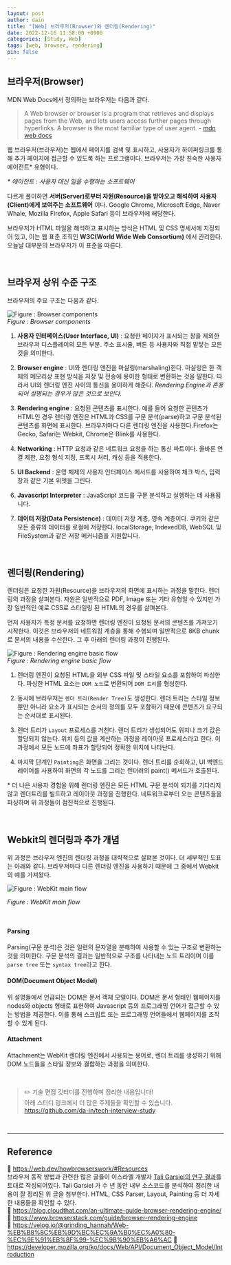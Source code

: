 ```yaml
---
layout: post
author: dain
title: "[Web] 브라우저(Browser)와 렌더링(Rendering)"
date: 2022-12-16 11:58:00 +0900
categories: [Study, Web]
tags: [web, browser, rendering]
pin: false
---
```


## 브라우저(Browser)

MDN Web Docs에서 정의하는 브라우저는 다음과 같다.

> A Web browser or browser is a program that retrieves and displays pages from the Web, and lets users access further pages through hyperlinks. A browser is the most familiar type of user agent. - [mdn web docs](https://developer.mozilla.org/en-US/docs/Glossary/Browser)

웹 브라우저(브라우저)는 웹에서 페이지를 검색 및 표시하고, 사용자가 하이퍼링크를 통해 추가 페이지에 접근할 수 있도록 하는 프로그램이다. 브라우저는 가장 친숙한 사용자 에이전트\* 유형이다.

_\* 에이전트 : 사용자 대신 일을 수행하는 소프트웨어_

다르게 풀이하면 **서버(Server)로부터 자원(Resource)을 받아오고 해석하여 사용자(Client)에게 보여주는 소프트웨어** 이다. Google Chrome, Microsoft Edge, Naver Whale, Mozilla Firefox, Apple Safari 등이 브라우저에 해당한다.

브라우저가 HTML 파일을 해석하고 표시하는 방식은 HTML 및 CSS 명세서에 지정되어 있고, 이는 웹 표준 조직인 **W3C(World Wide Web Consortium)** 에서 관리한다. 오늘날 대부분의 브라우저가 이 표준을 따른다.

<br/>

## 브라우저 상위 수준 구조

브라우저의 주요 구조는 다음과 같다.

![Figure : Browser components](https://web-dev.imgix.net/image/T4FyVKpzu4WKF1kBNvXepbi08t52/PgPX6ZMyKSwF6kB8zIhB.png?auto=format&w=500)  
_Figure : Browser components_

1. **사용자 인터페이스(User Interface, UI)** : 요청한 페이지가 표시되는 창을 제외한 브라우저 디스플레이의 모든 부분. 주소 표시줄, 버튼 등 사용자와 직접 맡닿는 모든 것을 의미한다.

2. **Browser engine** : UI와 렌더링 엔진을 마샬링(marshaling)한다. 마샬링은 한 객체의 메모리상 표현 방식을 저장 및 전송에 용이한 형태로 변환하는 것을 말한다. 따라서 UI와 렌더링 엔진 사이의 통신을 용이하게 해준다. _Rendering Engine과 혼용되어 설명되는 경우가 많은 것으로 보인다._

3. **Rendering engine** : 요청된 콘텐츠를 표시한다. 예를 들어 요청한 콘텐츠가 HTML인 경우 렌더링 엔진은 HTML과 CSS를 구문 분석(parse)하고 구문 분석된 콘텐츠를 화면에 표시한다. 브라우저마다 다른 렌더링 엔진을 사용한다.Firefox는 Gecko, Safari는 Webkit, Chrome은 Blink를 사용한다.

4. **Networking** : HTTP 요청과 같은 네트워크 요청을 하는 통신 파트이다. 올바른 연결 제한, 요청 형식 지정, 프록시 처리, 캐싱 등을 적용한다.

5. **UI Backend** : 운영 체제의 사용자 인터페이스 메서드를 사용하여 체크 박스, 입력창과 같은 기본 위젯을 그린다.

6. **Javascript Interpreter** : JavaScript 코드를 구문 분석하고 실행하는 데 사용됩니다.

7. **데이터 저장(Data Persistence)** : 데이터 저장 계층, 영속 계층이다. 쿠키와 같은 모든 종류의 데이터를 로컬에 저장한다. localStorage, IndexedDB, WebSQL 및 FileSystem과 같은 저장 메커니즘을 지원합니다.

<br/>

## 렌더링(Rendering)

렌더링은 요청한 자원(Resource)을 브라우저의 화면에 표시하는 과정을 말한다. 렌더링의 과정을 살펴본다. 자원은 일반적으로 PDF, Image 또는 기타 유형일 수 있지만 가장 일반적인 예로 CSS로 스타일링 된 HTML의 경우를 살펴본다.

먼저 사용자가 특정 문서를 요청하면 렌더링 엔진이 요청된 문서의 콘텐츠를 가져오기 시작한다. 이것은 브라우저의 네트워킹 계층을 통해 수행되며 일반적으로 8KB chunk로 문서의 내용을 수신한다. 그 후 아래의 렌더링 과정이 진행된다.

![Figure : Rendering engine basic flow](https://web-dev.imgix.net/image/T4FyVKpzu4WKF1kBNvXepbi08t52/bPlYx9xODQH4X1KuUNpc.png?auto=format&w=650)  
_Figure : Rendering engine basic flow_

1. 렌더링 엔진이 요청된 HTML을 외부 CSS 파일 및 스타일 요소를 포함하여 파싱한다. 파싱한 HTML 요소는 `DOM 노드`로 변환되어 `DOM 트리`를 형성한다.

2. 동시에 브라우저는 `렌더 트리(Render Tree)`도 생성한다. 렌더 트리는 스타일 정보 뿐만 아니라 요소가 표시되는 순서의 정의를 모두 포함하기 때문에 콘텐츠가 요구되는 순서대로 표시된다.

3. 렌더 트리가 `Layout` 프로세스를 거친다. 렌더 트리가 생성되어도 위치나 크기 값은 할당되지 않는다. 위치 등의 값을 계산하는 과정을 레이아웃 프로세스라고 한다. 이 과정에서 모든 노드에 좌표가 할당되어 정확한 위치에 나타난다.

4. 마지막 단계인 `Painting`은 화면을 그리는 것이다. 렌더 트리를 순회하고, UI 백엔드 레이어를 사용하여 화면의 각 노드를 그리는 렌더러의 paint() 메서드가 호출된다.

\* 더 나은 사용자 경험을 위해 렌더링 엔진은 모든 HTML 구문 분석이 되기를 기다리지 않고 렌더트리를 빌드하고 레이아웃 과정을 진행한다. 네트워크로부터 오는 콘텐츠들을 파싱하며 위 과정들이 점진적으로 진행된다.

<br/>

## Webkit의 렌더링과 추가 개념

위 과정은 브라우저 엔진의 렌더링 과정을 대략적으로 살펴본 것이다. 더 세부적인 도표는 아래와 같다. 브라우저마다 다른 렌더링 엔진을 사용하기 때문에 그 중에서 Webkit의 예를 가져왔다.

![Figure : WebKit main flow](https://web-dev.imgix.net/image/T4FyVKpzu4WKF1kBNvXepbi08t52/S9TJhnMX1cu1vrYuQRqM.png?auto=format&w=650)

_Figure : WebKit main flow_

<br/>

#### Parsing

Parsing(구문 분석)은 것은 일련의 문자열을 분해하여 사용할 수 있는 구조로 변환하는 것을 의미한다. 구문 분석의 결과는 일반적으로 구조를 나타내는 노드 트리이며 이를 `parse tree` 또는 `syntax tree`라고 한다.

#### DOM(Document Object Model)

위 설명들에서 언급되는 DOM은 문서 객체 모델이다. DOM은 문서 형태인 웹페이지를 nodes와 objects 형태로 표현하여 Javascript 등의 프로그래밍 언어가 접근할 수 있는 방법을 제공한다. 이를 통해 스크립트 또는 프로그래밍 언어들에서 웹페이지를 조작할 수 있게 된다.

#### Attachment

Attachment는 WebKit 렌더링 엔진에서 사용되는 용어로, 렌더 트리를 생성하기 위해 DOM 노드들을 스타일 정보와 결합하는 과정을 의미한다.

<br/>

> ✏️ 기술 면접 깃터디를 진행하며 정리한 내용입니다!  
> 아래 스터디 링크에서 더 많은 주제들을 확인할 수 있습니다.  
> https://github.com/da-in/tech-interview-study

<br/>

---

## Reference

📄 https://web.dev/howbrowserswork/#Resources  
브라우저 동작 방법과 관련한 많은 글들이 이스라엘 개발자 [Tali Garsiel의 연구 결과](http://taligarsiel.com/Projects/howbrowserswork1.htm)를 토대로 작성되어있다. Tali Garsiel 가 수 년 동안 내부 소스코드를 분석하여 정리한 내용이 잘 정리된 위 글을 첨부한다. HTML, CSS Parser, Layout, Painting 등 더 자세한 내용들을 확인할 수 있다.  
📄 https://blog.cloudthat.com/an-ultimate-guide-browser-rendering-engine/  
📄 https://www.browserstack.com/guide/browser-rendering-engine  
📄 https://velog.io/@grinding_hannah/Web-%EB%B8%8C%EB%9D%BC%EC%9A%B0%EC%A0%80-%EC%9E%91%EB%8F%99-%EC%9B%90%EB%A6%AC
📄 https://developer.mozilla.org/ko/docs/Web/API/Document_Object_Model/Introduction
